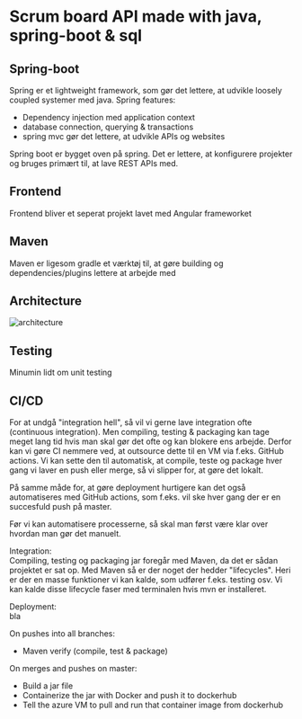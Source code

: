# Scrum board API made with java, spring-boot & sql

## Spring-boot
Spring er et lightweight framework, som gør det lettere, at udvikle loosely coupled systemer med java. Spring features:
* Dependency injection med application context 
* database connection, querying & transactions
* spring mvc gør det lettere, at udvikle APIs og websites

Spring boot er bygget oven på spring. Det er lettere, at konfigurere projekter og bruges primært til, at lave REST APIs med.

## Frontend
Frontend bliver et seperat projekt lavet med Angular frameworket

## Maven
Maven er ligesom gradle et værktøj til, at gøre building og dependencies/plugins lettere at arbejde med

## Architecture
![architecture](https://user-images.githubusercontent.com/54975711/152683836-51d27ce0-1f24-4633-bfc4-34b94fe767e2.png)

## Testing
Minumin lidt om unit testing

## CI/CD
For at undgå "integration hell", så vil vi gerne lave integration ofte (continuous integration). Men compiling, testing & packaging kan tage meget lang tid hvis man skal gør det ofte og kan blokere ens arbejde. Derfor kan vi gøre CI nemmere ved, at outsource dette til en VM via f.eks. GitHub actions. Vi kan sette den til automatisk, at compile, teste og package hver gang vi laver en push eller merge, så vi slipper for, at gøre det lokalt.

På samme måde for, at gøre deployment hurtigere kan det også automatiseres med GitHub actions, som f.eks. vil ske hver gang der er en succesfuld push på master.


Før vi kan automatisere processerne, så skal man først være klar over hvordan man gør det manuelt. 

Integration:<br>
Compiling, testing og packaging jar foregår med Maven, da det er sådan projektet er sat op. Med Maven så er der noget der hedder "lifecycles". Heri er der en masse funktioner vi kan kalde, som udfører f.eks. testing osv. Vi kan kalde disse lifecycle faser med terminalen hvis mvn er installeret.

Deployment:<br>
bla

On pushes into all branches:
* Maven verify (compile, test & package)

On merges and pushes on master:
* Build a jar file
* Containerize the jar with Docker and push it to dockerhub
* Tell the azure VM to pull and run that container image from dockerhub
